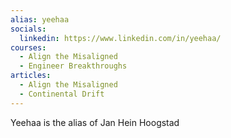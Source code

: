 ```yaml
---
alias: yeehaa
socials:
  linkedin: https://www.linkedin.com/in/yeehaa/
courses:
  - Align the Misaligned
  - Engineer Breakthroughs
articles:
  - Align the Misaligned
  - Continental Drift
---
```

Yeehaa is the alias of Jan Hein Hoogstad

